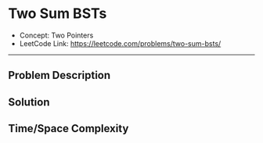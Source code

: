 # Two Sum BSTs

- Concept: Two Pointers
- LeetCode Link: https://leetcode.com/problems/two-sum-bsts/

---

## Problem Description

## Solution

## Time/Space Complexity

